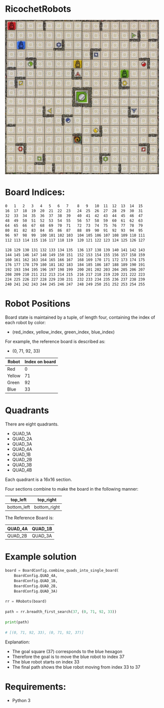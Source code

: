 # RicochetRobots

![Reference Board](https://github.com/CodeProgress/RicochetRobots/blob/master/ricochet_robots_reference_board.jpg?raw=true)


# Board Indices:

    0   1   2   3   4   5   6   7    8   9   10  11  12  13  14  15
    16  17  18  19  20  21  22  23   24  25  26  27  28  29  30  31
    32  33  34  35  36  37  38  39   40  41  42  43  44  45  46  47
    48  49  50  51  52  53  54  55   56  57  58  59  60  61  62  63
    64  65  66  67  68  69  70  71   72  73  74  75  76  77  78  79
    80  81  82  83  84  85  86  87   88  89  90  91  92  93  94  95
    96  97  98  99  100 101 102 103  104 105 106 107 108 109 110 111
    112 113 114 115 116 117 118 119  120 121 122 123 124 125 126 127

    128 129 130 131 132 133 134 135  136 137 138 139 140 141 142 143
    144 145 146 147 148 149 150 151  152 153 154 155 156 157 158 159
    160 161 162 163 164 165 166 167  168 169 170 171 172 173 174 175
    176 177 178 179 180 181 182 183  184 185 186 187 188 189 190 191
    192 193 194 195 196 197 198 199  200 201 202 203 204 205 206 207
    208 209 210 211 212 213 214 215  216 217 218 219 220 221 222 223
    224 225 226 227 228 229 230 231  232 233 234 235 236 237 238 239
    240 241 242 243 244 245 246 247  248 249 250 251 252 253 254 255

# Robot Positions

Board state is maintained by a tuple, of length four, containing the index of each robot by color:
* (red_index, yellow_index, green_index, blue_index)

For example, the reference board is described as:
* (0, 71, 92, 33)

|      Robot   | Index on board |
| ------------- |-------------|
| Red      | 0 |
| Yellow      | 71 |
| Green      | 92 |
| Blue      | 33 |

# Quadrants

There are eight quadrants.
* QUAD_1A
* QUAD_2A
* QUAD_3A
* QUAD_4A
* QUAD_1B
* QUAD_2B
* QUAD_3B
* QUAD_4B

Each quadrant is a 16x16 section.

Four sections combine to make the board in the following manner:

|      top_left   | top_right|
| ------------- |-------------|
| bottom_left      | bottom_right |


The Reference Board is:

|      QUAD_4A   | QUAD_1B|
| ------------- |-------------|
| QUAD_2B      | QUAD_3A |


# Example solution

```python
board = BoardConfig.combine_quads_into_single_board(
    BoardConfig.QUAD_4A,
    BoardConfig.QUAD_1B,
    BoardConfig.QUAD_2B,
    BoardConfig.QUAD_3A)

rr = RRobots(board)

path = rr.breadth_first_search(37, (0, 71, 92, 33))

print(path)

# [(0, 71, 92, 33), (0, 71, 92, 37)]

```


Explanation:
* The goal square (37) corresponds to the blue hexagon
* Therefore the goal is to move the blue robot to index 37
* The blue robot starts on index 33
* The final path shows the blue robot moving from index 33 to 37


# Requirements:
* Python 3